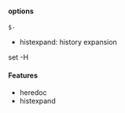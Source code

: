 

#### options

`$-`

* histexpand: history expansion


set -H

#### Features

* heredoc
* histexpand









